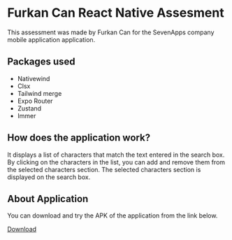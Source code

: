 # Furkan Can React Native Assesment

This assessment was made by Furkan Can for the SevenApps company mobile application application.

## Packages used

- Nativewind
- Clsx
- Tailwind merge
- Expo Router
- Zustand
- Immer

## How does the application work?

It displays a list of characters that match the text entered in the search box. By clicking on the characters in the list, you can add and remove them from the selected characters section. The selected characters section is displayed on the search box.

## About Application

You can download and try the APK of the application from the link below.

[Download](https://dosya.co/5xh7iciej8h0/furkan_can_assesment_apk.zip.html)
